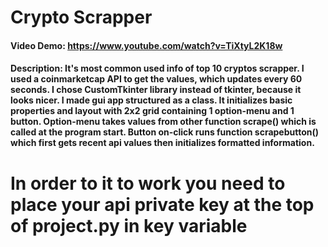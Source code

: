 # Crypto Scrapper

#### Video Demo: https://www.youtube.com/watch?v=TiXtyL2K18w

#### Description: It's most common used info of top 10 cryptos scrapper. I used a coinmarketcap API to get the values, which updates every 60 seconds. I chose CustomTkinter library instead of tkinter, because it looks nicer. I made gui app structured as a class. It initializes basic properties and layout with 2x2 grid containing 1 option-menu and 1 button. Option-menu takes values from other function scrape() which is called at the program start. Button on-click runs function scrapebutton() which first gets recent api values then initializes formatted information.

# In order to it to work you need to place your api private key at the top of project.py in key variable
